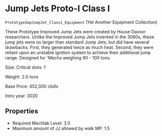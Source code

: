 # Jump Jets Proto-I Class I

`PrototypeImpJumpJet_Class1_Equipment` (Yet Another Equipment Collection)

These Prototype Improved Jump Jets were created by House Davion researchers. Unlike the Improved Jump Jets invented in the 3060s, these jump jets were no larger than standard Jump Jets, but did have several drawbacks. First, they generated twice as much heat. Second, they were reliant upon an unstable ignition system to achieve their additional jump range. Designed for 'Mechs weighing 90 - 100 tons.

Size: Critical slots: 1

Weight: 2.0 tons

Base Price: 452,000 cbills

Intro year: 3020

## Properties
* Required Mechlab Level: 3.0 
* Maximum amount of JJ allowed by walk MP: 1.5 

